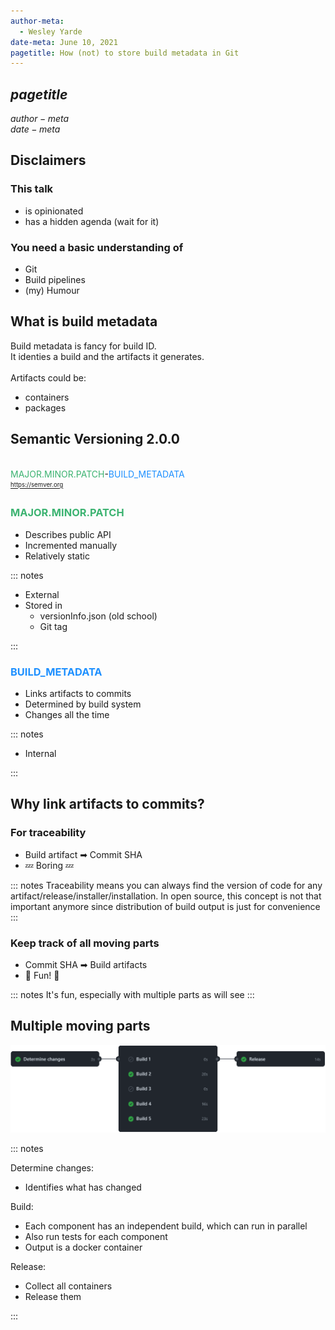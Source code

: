 ```yaml
---
author-meta:
  - Wesley Yarde
date-meta: June 10, 2021
pagetitle: How (not) to store build metadata in Git
---
```


## $pagetitle$

$author-meta$
\
$date-meta$

## Disclaimers

### This talk

- is opinionated
- has a hidden agenda (wait for it)

### You need a basic understanding of

- Git
- Build pipelines
- (my) Humour

## What is build metadata

Build metadata is fancy for build ID.\
It identies a build and the artifacts it generates.
\
\
Artifacts could be:

- containers
- packages

## Semantic Versioning 2.0.0

\
<span style="color:MediumSeaGreen">MAJOR.MINOR.PATCH</span>-<span style="color:DodgerBlue">BUILD_METADATA</span>\
<sub><sup>https://semver.org</sup></sub>

### <span style="color:MediumSeaGreen">MAJOR.MINOR.PATCH</span>

- Describes public API
- Incremented manually
- Relatively static

::: notes

- External
- Stored in
  - versionInfo.json (old school)
  - Git tag

:::

### <span style="color:DodgerBlue">BUILD_METADATA</span>

- Links artifacts to commits
- Determined by build system
- Changes all the time

::: notes

- Internal

:::

## Why link artifacts to commits?

### For traceability

- Build artifact ➡ Commit SHA
- 💤 Boring 💤

::: notes
Traceability means you can always find the version of code for any artifact/release/installer/installation. In open source, this concept is not that important anymore since distribution of build output is just for convenience
:::

### Keep track of all moving parts

- Commit SHA ➡ Build artifacts
- 🎈 Fun! 🎈

::: notes
It's fun, especially with multiple parts as will see
:::

## Multiple moving parts

![](images/pipeline.png)

::: notes

Determine changes:

- Identifies what has changed

Build:

- Each component has an independent build, which can run in parallel
- Also run tests for each component
- Output is a docker container

Release:

- Collect all containers
- Release them

:::
